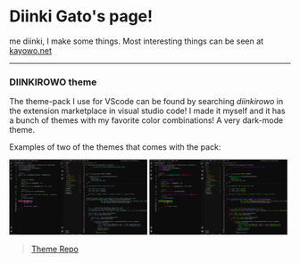# Diinki Gato's page!

me diinki, I make some things. Most interesting things can be seen at
[kayowo.net](https://kayowo.net/Pages/ProjectsPage/)


---
### DIINKIROWO theme

The theme-pack I use for VScode can be found by searching *diinkirowo* in the extension marketplace in visual studio code!
I made it myself and it has a bunch of themes with my favorite color combinations! A very dark-mode theme.

Examples of two of the themes that comes with the pack:

<div>
<img src="https://raw.githubusercontent.com/diinki/diinkirowo-theme/master/images/NIGHTLY.png" alt="Example 1" width="49%">
<img src="https://raw.githubusercontent.com/diinki/diinkirowo-theme/master/images/BLACK_HAT.png" alt="Example 1" width="49%">
</div>



>[Theme Repo](https://github.com/diinki/diinkirowo-theme)

<!--
**diinki/diinki** is a ✨ _special_ ✨ repository because its `README.md` (this file) appears on your GitHub profile.

Here are some ideas to get you started:

- 🔭 I’m currently working on ...
- 🌱 I’m currently learning ...
- 👯 I’m looking to collaborate on ...
- 🤔 I’m looking for help with ...
- 💬 Ask me about ...
- 📫 How to reach me: ...
- 😄 Pronouns: ...
- ⚡ Fun fact: ...
-->
